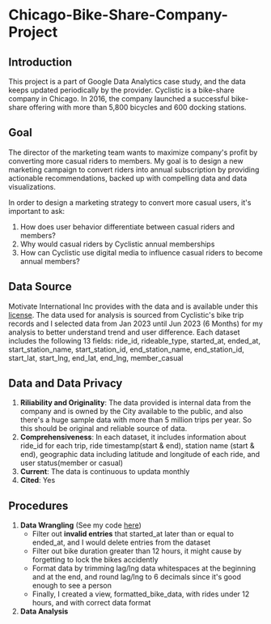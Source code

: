# Chicago-Bike-Share-Company-Project

## Introduction ##
This project is a part of Google Data Analytics case study, and the data keeps updated periodically by the provider.
Cyclistic is a bike-share company in Chicago. In 2016, the company launched a successful bike-share offering with more than 
5,800 bicycles and 600 docking stations. 

## Goal ##
The director of the marketing team wants to maximize company's profit by converting more casual riders to members. 
My goal is to design a new marketing campaign to convert riders into annual subscription by providing actionable recommendations,
backed up with compelling data and data visualizations.

In order to design a marketing strategy to convert more casual users, it's important to ask:
1. How does user behavior differentiate between casual riders and members?
2. Why would casual riders by Cyclistic annual memberships
3. How can Cyclistic use digital media to influence casual riders to become annual members?

## Data Source ##
Motivate International Inc provides with the data and is available under this [license](https://divvybikes.com/data-license-agreement).
The data used for analysis is sourced from Cyclistic's bike trip records and I selected data from Jan 2023 until Jun 2023 (6 Months) for my analysis
to better understand trend and user difference. 
Each dataset includes the following 13 fields:
ride_id, rideable_type, started_at, ended_at, start_station_name, start_station_id, end_station_name, end_station_id, start_lat, start_lng, end_lat, end_lng, member_casual

## Data and Data Privacy ##
1. **Riliability and Originality**: The data provided is internal data from the company and is owned by the City available to the public, and also there's a huge sample
   data with more than 5 million trips per year. So this should be original and reliable source of data.
2. **Comprehensiveness**: In each dataset, it includes information about ride_id for each trip, ride timestamp(start & end), station name (start & end), geographic data including latitude and longitude of each ride, and user status(member or casual)
3. **Current**: The data is continuous to updata monthly
4. **Cited**: Yes

## Procedures ##
1. **Data Wrangling**   (See my code [here](https://github.com/mingyuan9/Chicago-Bike-Share-Company-Project/blob/main/Data_Wrangling.sql))
   - Filter out **invalid entries** that started_at later than or equal to ended_at, and I would delete entries from the dataset
   - Filter out bike duration greater than 12 hours, it might cause by forgetting to lock the bikes accidently
   - Format data by trimming lag/lng data whitespaces at the beginning and at the end, and round lag/lng to 6 decimals since it's good enough to see a person
   - Finally, I created a view, formatted_bike_data, with rides under 12 hours, and with correct data format   
2. **Data Analysis**
